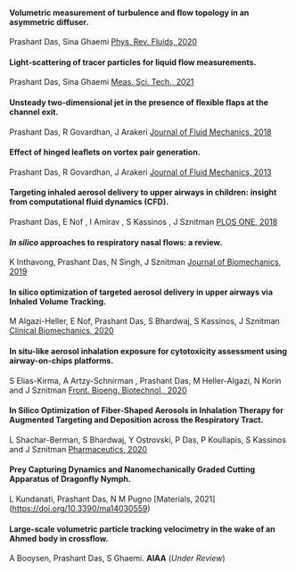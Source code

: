 #### Volumetric measurement of turbulence and flow topology in an asymmetric diffuser. <br>
Prashant Das, Sina Ghaemi [Phys. Rev. Fluids, 2020](https://doi.org/10.1103/PhysRevFluids.5.114605)      <br>
        
#### Light-scattering of tracer particles for liquid flow measurements. <br>
Prashant Das, Sina Ghaemi [Meas. Sci. Tech., 2021](https://doi.org/10.1088/1361-6501/abf25c)  <br>

#### Unsteady two-dimensional jet in the presence of flexible flaps at the channel exit. <br>
Prashant Das, R Govardhan, J Arakeri [Journal of Fluid Mechanics, 2018](https://doi.org/10.1017/jfm.2018.230)  <br>

#### Effect of hinged leaflets on vortex pair generation.  <br>
Prashant Das, R Govardhan, J Arakeri  [Journal of Fluid Mechanics, 2013](https://doi.org/10.1017/jfm.2013.356)

#### Targeting  inhaled aerosol delivery to upper airways in children: insight from computational fluid dynamics (CFD). <br>
Prashant Das, E Nof , I Amirav , S Kassinos , J Sznitman [PLOS ONE, 2018](https://doi.org/10.1371/journal.pone.0207711)  <br>

#### *In silico* approaches to respiratory nasal flows: a review.  <br>
K Inthavong, Prashant Das, N Singh,  J Sznitman [Journal of Biomechanics, 2019](https://doi.org/10.1016/j.jbiomech.2019.109434)  <br>

#### In silico optimization of targeted aerosol delivery in upper airways via Inhaled Volume Tracking.  <br>
M Algazi-Heller, E Nof, Prashant Das, S Bhardwaj, S Kassinos, J Sznitman [Clinical Biomechanics, 2020](https://doi.org/10.1016/j.clinbiomech.2020.105138)  <br>
        
#### In situ-like aerosol inhalation exposure for cytotoxicity assessment using airway-on-chips platforms.  <br>
S Elias-Kirma, A Artzy-Schnirman , Prashant Das,  M Heller-Algazi, N Korin  and  J  Sznitman [Front. Bioeng. Biotechnol., 2020](https://doi.org/10.3389/fbioe.2020.00091) <br>

#### In Silico Optimization of Fiber-Shaped Aerosols in Inhalation Therapy for Augmented Targeting and Deposition across the Respiratory Tract. <br>
L Shachar-Berman, S Bhardwaj, Y Ostrovski, P Das, P Koullapis, S Kassinos and J Sznitman [Pharmaceutics, 2020](https://doi.org/10.3390/pharmaceutics12030230)  <br> 

#### Prey Capturing Dynamics and Nanomechanically Graded Cutting Apparatus of Dragonfly Nymph.  <br>
L Kundanati, Prashant Das, N M Pugno [Materials, 2021] (https://doi.org/10.3390/ma14030559)  <br>
 
#### Large-scale volumetric particle tracking velocimetry in the wake of an Ahmed body in crossflow. <br>
A Booysen, Prashant Das, S Ghaemi. **AIAA** (*Under Review*)  <br>

